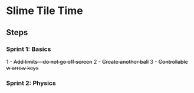 # Slime Tile Time

## Steps

### Sprint 1: Basics
1 - ~~Add limits - do not go off screen~~
2 - ~~Create another ball~~
3 - ~~Controllable w arrow keys~~

### Sprint 2: Physics